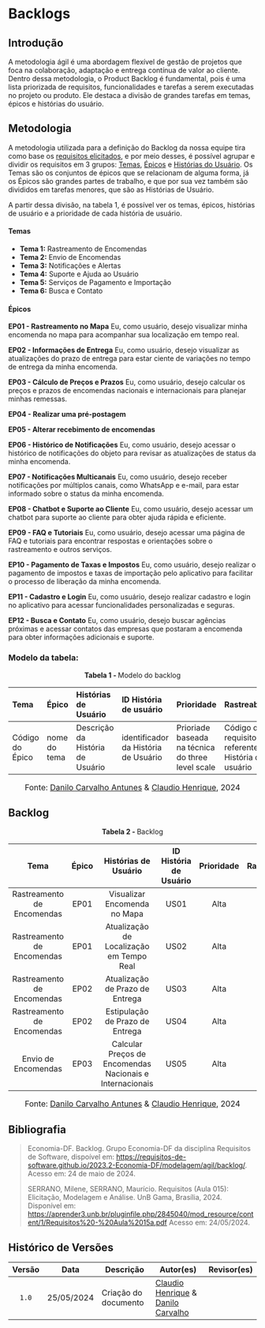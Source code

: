 # Backlogs

## Introdução

A metodologia ágil é uma abordagem flexível de gestão de projetos que foca na colaboração, adaptação e entrega contínua de valor ao cliente. Dentro dessa metodologia, o Product Backlog é fundamental, pois é uma lista priorizada de requisitos, funcionalidades e tarefas a serem executadas no projeto ou produto. Ele destaca a divisão de grandes tarefas em temas, épicos e histórias do usuário.

## Metodologia

A metodologia utilizada para a definição do Backlog da nossa equipe tira como base os [requisitos elicitados](https://requisitos-de-software.github.io/2024.1-Correios/elicitacao/requisitos_elicitados/), e por meio desses, é possível agrupar e dividir os requisitos em 3 grupos: [Temas](#temas), [Épicos](#épicos) e [Histórias do Usuário](). Os Temas são os conjuntos de épicos que se relacionam de alguma forma, já os Épicos são grandes partes de trabalho, e que por sua vez também são divididos em tarefas menores, que são as Histórias de Usuário.

A partir dessa divisão, na tabela 1, é possível ver os temas, épicos, histórias de usuário e a prioridade de cada história de usuário.

#### **Temas**

* **Tema 1:** Rastreamento de Encomendas
* **Tema 2:** Envio de Encomendas
* **Tema 3:** Notificações e Alertas
* **Tema 4:** Suporte e Ajuda ao Usuário
* **Tema 5:** Serviços de Pagamento e Importação
* **Tema 6:** Busca e Contato

#### **Épicos**

**EP01 - Rastreamento no Mapa**
Eu, como usuário, desejo visualizar minha encomenda no mapa para acompanhar sua localização em tempo real.


**EP02 - Informações de Entrega**
Eu, como usuário, desejo visualizar as atualizações do prazo de entrega para estar ciente de variações no tempo de entrega da minha encomenda.

**EP03 - Cálculo de Preços e Prazos**
Eu, como usuário, desejo calcular os preços e prazos de encomendas nacionais e internacionais para planejar minhas remessas.

**EP04 - Realizar uma pré-postagem**

**EP05 - Alterar recebimento de encomendas**


**EP06 - Histórico de Notificações**
Eu, como usuário, desejo acessar o histórico de notificações do objeto para revisar as atualizações de status da minha encomenda.


**EP07 - Notificações Multicanais**
Eu, como usuário, desejo receber notificações por múltiplos canais, como WhatsApp e e-mail, para estar informado sobre o status da minha encomenda.

**EP08 - Chatbot e Suporte ao Cliente**
Eu, como usuário, desejo acessar um chatbot para suporte ao cliente para obter ajuda rápida e eficiente.

**EP09 - FAQ e Tutoriais**
Eu, como usuário, desejo acessar uma página de FAQ e tutoriais para encontrar respostas e orientações sobre o rastreamento e outros serviços.

**EP10 - Pagamento de Taxas e Impostos**
Eu, como usuário, desejo realizar o pagamento de impostos e taxas de importação pelo aplicativo para facilitar o processo de liberação da minha encomenda.

**EP11 - Cadastro e Login**
Eu, como usuário, desejo realizar cadastro e login no aplicativo para acessar funcionalidades personalizadas e seguras.

**EP12 - Busca e Contato**
Eu, como usuário, desejo buscar agências próximas e acessar contatos das empresas que postaram a encomenda para obter informações adicionais e suporte.

### Modelo da tabela:
<p align="center" > <strong> Tabela 1 - </Strong>Modelo do backlog</font> <gitbr></p>

|Tema|Épico|Histórias de Usuário|ID História de usuário|Prioridade|Rastreabilidade|
|:--|:--|:--|:--|:--|:--|
|Código do Épico|nome do tema|Descrição da História de Usuário|identificador da História de Usuário|Prioriade baseada na técnica do three level scale|Código do requisito referente a História de usuário|

<font size="3"><p style="text-align: center">Fonte: [Danilo Carvalho Antunes](https://github.com/Danilo-Carvalho-Antunes) & [Claudio Henrique][ClaudioGH], 2024</p></font>

## Backlog

<p align="center" > <strong> Tabela 2 - </strong>Backlog</font></p>

|Tema|Épico|Histórias de Usuário|ID História de Usuário|Prioridade|Rastreabilidade|
|:--:|:--:|:--:|:--:|:--:|:--:|
|Rastreamento de Encomendas|EP01|Visualizar Encomenda no Mapa|US01|Alta|RF18|
|Rastreamento de Encomendas|EP01|Atualização de Localização em Tempo Real|US02|Alta|RF18|
|Rastreamento de Encomendas|EP02|Atualização de Prazo de Entrega|US03|Alta|RF18|
|Rastreamento de Encomendas|EP02|Estipulação de Prazo de Entrega|US04|Alta|RF18|
| Envio de Encomendas |EP03| Calcular Preços de Encomendas Nacionais e Internacionais |US05|Alta|RF18|










<font size="3"><p style="text-align: center">Fonte: [Danilo Carvalho Antunes](https://github.com/Danilo-Carvalho-Antunes) & [Claudio Henrique][ClaudioGH], 2024</p></font>

## Bibliografia

> Economia-DF. Backlog. Grupo Economia-DF da disciplina Requisitos de Software, dispoível em: <https://requisitos-de-software.github.io/2023.2-Economia-DF/modelagem/agil/backlog/>. Acesso em: 24 de maio de 2024.
>
> SERRANO, Milene, SERRANO, Maurício. Requisitos (Aula 015): Elicitação, Modelagem e Análise. UnB Gama, Brasília, 2024. Disponível em: https://aprender3.unb.br/pluginfile.php/2845040/mod_resource/content/1/Requisitos%20-%20Aula%2015a.pdf Acesso em: 24/05/2024.

## Histórico de Versões

| Versão | Data | Descrição | Autor(es) | Revisor(es) |
| :----: | :--: | --------- | ----------- | ------ |
| `1.0`  | 25/05/2024 | Criação do documento | [Claudio Henrique][ClaudioGH] & [Danilo Carvalho][DaniloGH]|  |


[ClaudioGH]: https://github.com/claudiohsc
[DaniloGH]: https://github.com/Danilo-Carvalho-Antunes
[EliasGH]: https://github.com/EliasOliver21
[GabrielBGH]: https://github.com/Bertolazi
[GabrielFGH]: https://github.com/MMcLovin
[PabloGH]: https://github.com/pabloheika
[RicardoGH]: https://www.github.com/avmricardo
